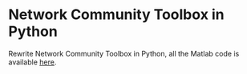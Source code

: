 # Network Community Toolbox in Python


Rewrite Network Community Toolbox in Python, all the
Matlab code is available [here](http://commdetect.weebly.com/).
